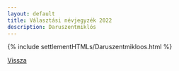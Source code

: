 ```yaml
---
layout: default
title: Választási névjegyzék 2022
description: Daruszentmiklós
---
```


{% include settlementHTMLs/Daruszentmikloos.html %}

[Vissza](./)